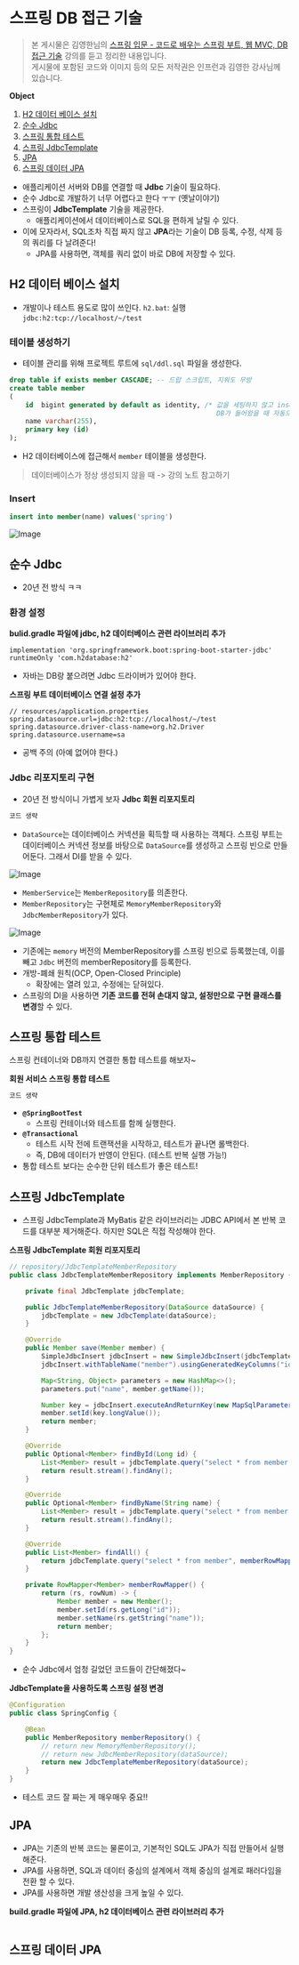# 스프링 DB 접근 기술
> 본 게시물은 김영한님의 [스프링 입문 - 코드로 배우는 스프링 부트, 웹 MVC, DB 접근 기술](https://www.inflearn.com/course/%EC%8A%A4%ED%94%84%EB%A7%81-%EC%9E%85%EB%AC%B8-%EC%8A%A4%ED%94%84%EB%A7%81%EB%B6%80%ED%8A%B8/dashboard) 강의를 듣고 정리한 내용입니다.  
게시물에 포함된 코드와 이미지 등의 모든 저작권은 인프런과 김영한 강사님께 있습니다.

**Object**
1. [H2 데이터 베이스 설치](#h2-데이터-베이스-설치)
2. [순수 Jdbc](#순수-jdbc)
3. [스프링 통합 테스트](#스프링-통합-테스트)
4. [스프링 JdbcTemplate](#스프링-jdbctemplate)
5. [JPA](#jpa)
6. [스프링 데이터 JPA](#스프링-데이터-jpa)

- 애플리케이션 서버와 DB를 연결할 때 **Jdbc** 기술이 필요하다.
- 순수 Jdbc로 개발하기 너무 어렵다고 한다 ㅜㅜ (옛날이야기)
- 스프링이 **JdbcTemplate** 기술을 제공한다.
  - 애플리케이션에서 데이터베이스로 SQL을 편하게 날릴 수 있다.
- 이에 모자라서, SQL조차 직접 짜지 않고 **JPA**라는 기술이 DB 등록, 수정, 삭제 등의 쿼리를 다 날려준다!
  - JPA를 사용하면, 객체를 쿼리 없이 바로 DB에 저장할 수 있다.

## H2 데이터 베이스 설치
- 개발이나 테스트 용도로 많이 쓰인다.
  `h2.bat`: 실행
  `jdbc:h2:tcp://localhost/~/test`

### 테이블 생성하기
- 테이블 관리를 위해 프로젝트 루트에 `sql/ddl.sql` 파일을 생성한다.
```sql
drop table if exists member CASCADE; -- 드랍 스크립트, 지워도 무방
create table member
(
    id  bigint generated by default as identity, /* 값을 세팅하지 않고 insert하면
                                                    DB가 들어왔을 때 자동으로 id 값을 채워줌    */
    name varchar(255),
    primary key (id)
);
```
- H2 데이터베이스에 접근해서 `member` 테이블을 생성한다.

> 데이터베이스가 정상 생성되지 않을 때 -> 강의 노트 참고하기

### Insert
```sql
insert into member(name) values('spring')
```   
![Image](https://github.com/user-attachments/assets/17b36aa0-53bd-42e6-ac4f-4d55ae4b55b3)

## 순수 Jdbc
- 20년 전 방식 ㅋㅋ
### 환경 설정
**bulid.gradle 파일에 jdbc, h2 데이터베이스 관련 라이브러리 추가**
```
implementation 'org.springframework.boot:spring-boot-starter-jdbc'
runtimeOnly 'com.h2database:h2'
```
- 자바는 DB랑 붙으려면 Jdbc 드라이버가 있어야 한다.

**스프링 부트 데이터베이스 연결 설정 추가**
```
// resources/application.properties
spring.datasource.url=jdbc:h2:tcp://localhost/~/test
spring.datasource.driver-class-name=org.h2.Driver
spring.datasource.username=sa
```
- 공백 주의 (아예 없어야 한다.)

### Jdbc 리포지토리 구현
- 20년 전 방식이니 가볍게 보자
**Jdbc 회원 리포지토리**
```java
코드 생략
```

- `DataSource`는 데이터베이스 커넥션을 획득할 때 사용하는 객체다. 스프링 부트는 데이터베이스 커넥션 정보를 바탕으로 `DataSource`를 생성하고 스프링 빈으로 만들어둔다. 그래서 DI를 받을 수 있다.

![Image](https://github.com/user-attachments/assets/add2d860-a066-4f2e-9bcc-85b2832e0c23)
- `MemberService`는 `MemberRepository`를 의존한다.
- `MemberRepository`는 구현체로 `MemoryMemberRepository`와 `JdbcMemberRepository`가 있다.

![Image](https://github.com/user-attachments/assets/042637af-d243-4e72-8886-219ebba655f6)
- 기존에는 `memory` 버전의 MemberRepository를 스프링 빈으로 등록했는데, 이를 빼고 `Jdbc` 버전의 memberRepository를 등록한다.
- 개방-폐쇄 원칙(OCP, Open-Closed Principle)
  - 확장에는 열려 있고, 수정에는 닫혀있다.
- 스프링의 DI을 사용하면 **기존 코드를 전혀 손대지 않고, 설정만으로 구현 클래스를 변경**할 수 있다.

## 스프링 통합 테스트
스프링 컨테이너와 DB까지 연결한 통합 테스트를 해보자~

**회원 서비스 스프링 통합 테스트**
```java
코드 생략
```
- **`@SpringBootTest`**
  - 스프링 컨테이너와 테스트를 함께 실행한다.
- **`@Transactional`**
  - 테스트 시작 전에 트랜잭션을 시작하고, 테스트가 끝나면 롤백한다.
  - 즉, DB에 데이터가 반영이 안된다. (테스트 반복 실행 가능!)
- 통합 테스트 보다는 순수한 단위 테스트가 좋은 테스트!

## 스프링 JdbcTemplate
- 스프링 JdbcTemplate과 MyBatis 같은 라이브러리는 JDBC API에서 본 반복 코드를 대부분 제거해준다. 하지만 SQL은 직접 작성해야 한다.

**스프링 JdbcTemplate 회원 리포지토리**
```java
// repository/JdbcTemplateMemberRepository
public class JdbcTemplateMemberRepository implements MemberRepository {

    private final JdbcTemplate jdbcTemplate;

    public JdbcTemplateMemberRepository(DataSource dataSource) {
        jdbcTemplate = new JdbcTemplate(dataSource);
    }

    @Override
    public Member save(Member member) {
        SimpleJdbcInsert jdbcInsert = new SimpleJdbcInsert(jdbcTemplate);
        jdbcInsert.withTableName("member").usingGeneratedKeyColumns("id");

        Map<String, Object> parameters = new HashMap<>();
        parameters.put("name", member.getName());

        Number key = jdbcInsert.executeAndReturnKey(new MapSqlParameterSource(parameters));
        member.setId(key.longValue());
        return member;
    }

    @Override
    public Optional<Member> findById(Long id) {
        List<Member> result = jdbcTemplate.query("select * from member where id = ?", memberRowMapper(), id);
        return result.stream().findAny();
    }

    @Override
    public Optional<Member> findByName(String name) {
        List<Member> result = jdbcTemplate.query("select * from member where name = ?", memberRowMapper(), name);
        return result.stream().findAny();
    }

    @Override
    public List<Member> findAll() {
        return jdbcTemplate.query("select * from member", memberRowMapper());
    }

    private RowMapper<Member> memberRowMapper() {
        return (rs, rowNum) -> {
            Member member = new Member();
            member.setId(rs.getLong("id"));
            member.setName(rs.getString("name"));
            return member;
        };
    }
}
```
- 순수 Jdbc에서 엄청 길었던 코드들이 간단해졌다~

**JdbcTemplate을 사용하도록 스프링 설정 변경**
```java
@Configuration
public class SpringConfig {

    @Bean
    public MemberRepository memberRepository() {
        // return new MemoryMemberRepository();
        // return new JdbcMemberRepository(dataSource);
        return new JdbcTemplateMemberRepository(dataSource);
    }
}
```
- 테스트 코드 잘 짜는 게 매우매우 중요!!

## JPA
- JPA는 기존의 반복 코드는 물론이고, 기본적인 SQL도 JPA가 직접 만들어서 실행해준다.
- JPA를 사용하면, SQL과 데이터 중심의 설계에서 객체 중심의 설계로 패러다임을 전환 할 수 있다.
- JPA를 사용하면 개발 생산성을 크게 높일 수 있다.

**build.gradle 파일에 JPA, h2 데이터베이스 관련 라이브러리 추가**
```java
```

## 스프링 데이터 JPA